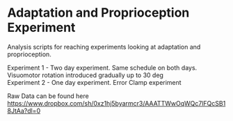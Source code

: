 # Adaptation and Proprioception Experiment

Analysis scripts for reaching experiments looking at adaptation and proprioception.

Experiment 1 - Two day experiment. Same schedule on both days. Visuomotor rotation introduced gradually up to 30 deg
<br />Experiment 2 - One day experiment. Error Clamp experiment 

Raw Data can be found here
https://www.dropbox.com/sh/0xz1hj5byarmcr3/AAATTWwOqWQc7lFQcSB18JtAa?dl=0
